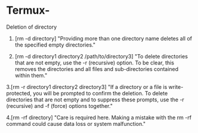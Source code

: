 # Termux-
Deletion of directory

1. [rm -d directory]
"Providing more than one directory name deletes
 all of the specified empty directories."

2. [rm -d directory1 directory2 /path/to/directory3]
"To delete directories that are not empty,
 use the -r (recursive) option.
 To be clear, this removes the directories
 and all files and sub-directories contained
 within them."

3.[rm -r directory1 directory2 directory3]
 "If a directory or a file is write-protected,
  you will be prompted to confirm the deletion. 
  To delete directories that are not empty and 
  to suppress these prompts, use the -r (recursive)
  and -f (force) options together."

4.[rm -rf directory]
 "Care is required here. Making a mistake with
  the rm -rf command could cause data loss or
  system malfunction."
